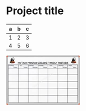 # Project title

|  a | b  |  c |
| ------------ | ------------ | ------------ |
|  1 | 2  |  3 |
|  4 | 5  |  6 |

<p>
<img src="https://github.com/omerr02200/project/blob/master/images/1.jpg" width="200"/>
</p>
